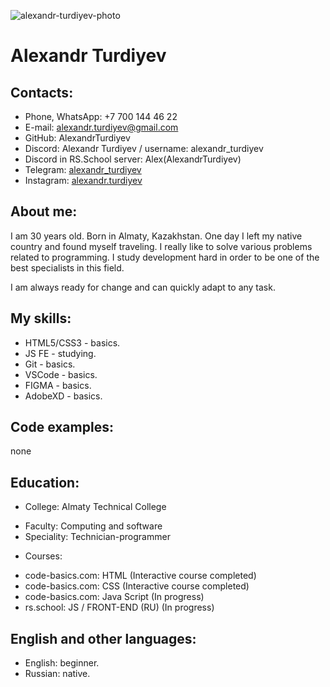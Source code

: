 ![alexandr-turdiyev-photo](/rsschool-cv/alexandr.turdiyev.jpg)

# Alexandr Turdiyev

## Contacts:
- Phone, WhatsApp: +7 700 144 46 22
- E-mail: alexandr.turdiyev@gmail.com 
- GitHub: AlexandrTurdiyev
- Discord: Alexandr Turdiyev / username: alexandr_turdiyev
- Discord in RS.School server: Alex(AlexandrTurdiyev)
- Telegram: [alexandr_turdiyev](https://t.me/alexandr_turdiyev)
- Instagram: [alexandr.turdiyev](https://www.instagram.com/alexandr.turdiyev?utm_source=qr)

## About me:
I am 30 years old. Born in Almaty, Kazakhstan. One day I left my native country and found myself traveling. I really like to solve various problems related to programming. I study development hard in order to be one of the best specialists in this field.

I am always ready for change and can quickly adapt to any task.

## My skills:
- HTML5/CSS3 - basics.
- JS FE - studying.
- Git - basics.
- VSCode - basics.
- FIGMA - basics.
- AdobeXD - basics.

## Code examples: 
none

## Education:
- College: Almaty Technical College
 * Faculty: Computing and software
 * Speciality: Technician-programmer

- Courses:
 * code-basics.com: HTML (Interactive course completed)
 * code-basics.com: CSS (Interactive course completed)
 * code-basics.com: Java Script (In progress)
 * rs.school: JS / FRONT-END (RU) (In progress)

## English and other languages:
- English: beginner.
- Russian: native.
